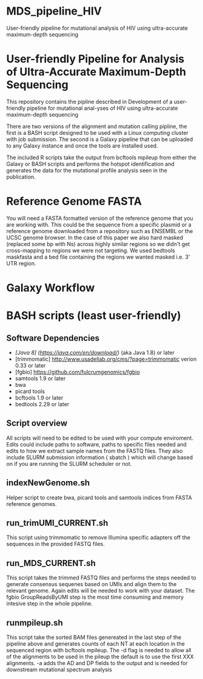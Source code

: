 # MDS_pipeline_HIV
User-friendly pipeline for mutational analysis of HIV using ultra-accurate maximum-depth sequencing


# User-friendly Pipeline for Analysis of Ultra-Accurate Maximum-Depth Sequencing 
This repository contains the pipline described in Development of a user-friendly pipeline for mutational anal-yses of HIV using ultra-accurate maximum-depth sequencing 

There are two versions of the alignment and mutation calling pipline, the first is a BASH script designed to be used with a Linux computing cluster with job submission. The second is a Galaxy pipeline that can be uploaded to any Galaxy instance and once the tools are installed used.

The included R scripts take the output from bcftools mpileup from either the Galaxy or BASH scripts and performs the hotspot identification and generates the data for the mutational profile analysis seen in the publication. 

# Reference Genome FASTA 
You will need a FASTA formatted version of the reference genome that you are working with. This could be the sequence from a specific plasmid or a reference genome downloaded from a repository such as ENSEMBL or the UCSC genome browser. In the case of this paper we also hard masked (replaced some bp with Ns) across highly similar regions so we didn't get cross-mapping to regions we were not targeting. We used bedtools maskfasta and a bed file containing the regions we wanted masked i.e. 3' UTR region. 

# Galaxy Workflow 

# BASH scripts (least user-friendly) 
## Software Dependencies 
- *[Java 8] (https://java.com/en/download/)* (aka Java 1.8) or later 
- [trimmomatic] http://www.usadellab.org/cms/?page=trimmomatic verion 0.33 or later 
- [fgbio] https://github.com/fulcrumgenomics/fgbio
- samtools 1.9 or later
- bwa
- picard tools
- bcftools 1.9 or later
- bedtools 2.29 or later

## Script overview
All scripts will need to be edited to be used with your compute enviroment. Edits could include paths to software, paths to specific files needed and edits to how we extract sample names from the FASTQ files. They also include SLURM submission information ( sbatch ) which will change based on if you are running the SLURM scheduler or not. 

## indexNewGenome.sh
Helper script to create bwa, picard tools and samtools indices from FASTA reference genomes. 

## run_trimUMI_CURRENT.sh
This script using trimmomatic to remove Illumina specific adapters off the sequences in the provided FASTQ files. 

## run_MDS_CURRENT.sh
This script takes the trimmed FASTQ files and performs the steps needed to generate consensus sequenes based on UMIs and align them to the relevant genome. Again edits will be needed to work with your dataset. The fgbio GroupReadsByUMI step is the most time consuming and memory intesive step in the whole pipeline. 

## runmpileup.sh
This script take the sorted BAM files genereated in the last step of the pipeline above and generates counts of each NT at each location in the sequenced region with bcftools mpileup. The -d flag is needed to allow all of the alignments to be used in the pileup the default is to use the first XXX alignments. -a adds the AD and DP fields to the output and is needed for downstream mutational spectrum analysis



